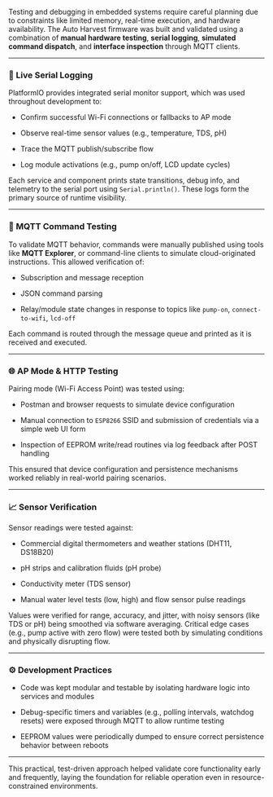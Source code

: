 Testing and debugging in embedded systems require careful planning due to constraints like limited memory, real-time execution, and hardware availability. The Auto Harvest firmware was built and validated using a combination of **manual hardware testing**, **serial logging**, **simulated command dispatch**, and **interface inspection** through MQTT clients.

---

### 🔌 Live Serial Logging

PlatformIO provides integrated serial monitor support, which was used throughout development to:

- Confirm successful Wi-Fi connections or fallbacks to AP mode
    
- Observe real-time sensor values (e.g., temperature, TDS, pH)
    
- Trace the MQTT publish/subscribe flow
    
- Log module activations (e.g., pump on/off, LCD update cycles)
    

Each service and component prints state transitions, debug info, and telemetry to the serial port using `Serial.println()`. These logs form the primary source of runtime visibility.

---

### 📡 MQTT Command Testing

To validate MQTT behavior, commands were manually published using tools like **MQTT Explorer**, or command-line clients to simulate cloud-originated instructions. This allowed verification of:

- Subscription and message reception
    
- JSON command parsing
    
- Relay/module state changes in response to topics like `pump-on`, `connect-to-wifi`, `lcd-off`
    

Each command is routed through the message queue and printed as it is received and executed.

---

### 🌐 AP Mode & HTTP Testing

Pairing mode (Wi-Fi Access Point) was tested using:

- Postman and browser requests to simulate device configuration
    
- Manual connection to `ESP8266` SSID and submission of credentials via a simple web UI form
    
- Inspection of EEPROM write/read routines via log feedback after POST handling
    

This ensured that device configuration and persistence mechanisms worked reliably in real-world pairing scenarios.

---

### 📈 Sensor Verification

Sensor readings were tested against:

- Commercial digital thermometers and weather stations (DHT11, DS18B20)
    
- pH strips and calibration fluids (pH probe)
    
- Conductivity meter (TDS sensor)
    
- Manual water level tests (low, high) and flow sensor pulse readings
    

Values were verified for range, accuracy, and jitter, with noisy sensors (like TDS or pH) being smoothed via software averaging. Critical edge cases (e.g., pump active with zero flow) were tested both by simulating conditions and physically disrupting flow.

---

### ⚙️ Development Practices

- Code was kept modular and testable by isolating hardware logic into services and modules
    
- Debug-specific timers and variables (e.g., polling intervals, watchdog resets) were exposed through MQTT to allow runtime testing
    
- EEPROM values were periodically dumped to ensure correct persistence behavior between reboots
    

---

This practical, test-driven approach helped validate core functionality early and frequently, laying the foundation for reliable operation even in resource-constrained environments.